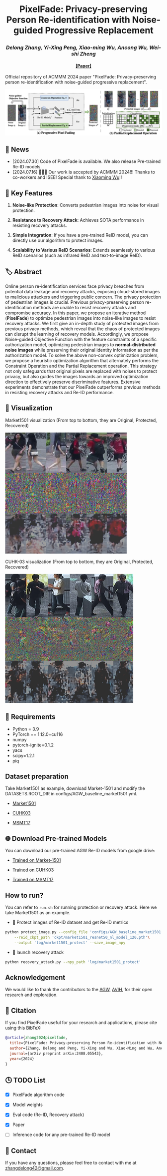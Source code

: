 # <p align="center">PixelFade: Privacy-preserving Person Re-identification with Noise-guided Progressive Replacement</p>

### <p align="center">*Delong Zhang, Yi-Xing Peng, Xiao-ming Wu, Ancong Wu, Wei-shi Zheng*</p>

#### <p align="center">[[Paper]](https://arxiv.org/pdf/2408.05543) </p>

Official repository of ACMMM 2024 paper "PixelFade: Privacy-preserving person re-identification with noise-guided progressive replacement".

  ![](./figures/Method.png)

## 💬 News
- [2024.07.30] Code of PixelFade is available. We also release Pre-trained Re-ID models.
- [2024.07.16] 🎊🥳🎉 Our work is accepted by ACMMM 2024!!! Thanks to co-workers and ISEE! Special thank to [Xiaoming Wu](https://dravenalg.github.io/)!!


## 🚀 **Key Features**

1. **Noise-like Protection**: Converts pedestrian images into noise for visual protection.

2. **Resistance to Recovery Attack**: Achieves SOTA performance in resisting recovery attacks.

3. **Simple Integration**: If you have a pre-trained ReID model, you can directly use our algorithm to protect images.

4. **Scalability to Various ReID Scenarios**: Extends seamlessly to various ReID scenarios (such as infrared ReID and text-to-image ReID).



## 🏷️ Abstract

Online person re-identification services face privacy breaches from potential data leakage and recovery attacks, exposing cloud-stored images to malicious attackers and triggering public concern. 
The privacy protection of pedestrian images is crucial.
Previous privacy-preserving person re-identification methods are unable to resist recovery attacks and compromise accuracy.
In this paper, we propose an iterative method (**PixelFade**) to optimize pedestrian images into noise-like images to resist recovery attacks.
We first give an in-depth study of protected images from previous privacy methods, which reveal that the chaos of protected images can disrupt the learning of recovery models.
Accordingly, we propose Noise-guided Objective Function with the feature constraints of a specific authorization model, optimizing pedestrian images to **normal-distributed noise images** while preserving their original identity information as per the authorization model.
To solve the above non-convex optimization problem, we propose a heuristic optimization algorithm that alternately performs the Constraint Operation and the Partial Replacement operation.
This strategy not only safeguards that original pixels are replaced with noises to protect privacy, but also guides the images towards an improved optimization direction to effectively preserve discriminative features.
Extensive experiments demonstrate that our PixelFade outperforms previous methods in resisting recovery attacks and Re-ID performance.


## 👀 Visualization

 Market1501 visualization (From top to bottom, they are Original, Protected, Recovered)

  ![](./figures/market_visualization.png)

 CUHK-03 visualization (From top to bottom, they are Original, Protected, Recovered)

  ![](./figures/cuhk_visualization.png)


## 🔧 Requirements

- Python = 3.9
- PyTorch == 1.12.0+cu116
- numpy
- pytorch-ignite=0.1.2
- yacs
- scipy=1.2.1
- piq

## Dataset preparation

Take Market1501 as example, download Market-1501 and modify the DATASETS.ROOT_DIR in configs/AGW_baseline_market1501.yml.

 - [Market1501](https://www.cv-foundation.org/openaccess/content_iccv_2015/papers/Zheng_Scalable_Person_Re-Identification_ICCV_2015_paper.pdf)

 - [CUHK03](https://www.cv-foundation.org/openaccess/content_cvpr_2014/papers/Li_DeepReID_Deep_Filter_2014_CVPR_paper.pdf)

 - [MSMT17](https://arxiv.org/pdf/1711.08565)


## 🌐 Download Pre-trained Models

You can download our pre-trained AGW Re-ID models from google drive:

- [Trained on Market-1501](https://drive.google.com/file/d/1cJ-LnGGpEckdUNElH8I6IsBibUV_ixup/view?usp=drive_link)

- [Trained on CUHK03](https://drive.google.com/file/d/1GMDPjm2019zFSibUicsF1AEkCQiIAmqq/view?usp=drive_link)

- [Trained on MSMT17](https://drive.google.com/file/d/1zZXwgJ8BuRMjqimY7mqli-tFlX9GgO6M/view?usp=drive_link)

## How to run?
You can refer to `run.sh` for running protection or recovery attack. Here we take Market1501 as an example.

-  🔐 Protect images of Re-ID dataset and get Re-ID metrics

```sh
python protect_image.py --config_file 'configs/AGW_baseline_market1501.yml'\
    --reid_ckpt_path 'ckpt/market1501_resnet50_nl_model_120.pth'\
    --output 'log/market1501_protect' --save_image_npy
```

- 👿 launch recovery attack

```sh
python recovery_attack.py --npy_path 'log/market1501_protect' 
```


## Acknowledgement
We would like to thank the contributors to the [AGW](https://github.com/mangye16/ReID-Survey), [AVIH](https://github.com/suzhigangssz/AVIH), for their open research and exploration.


## 📝 Citation

If you find PixelFade useful for your research and applications, please cite using this BibTeX:

```bibtex
@article{zhang2024pixelfade,
  title={PixelFade: Privacy-preserving Person Re-identification with Noise-guided Progressive Replacement},
  author={Zhang, Delong and Peng, Yi-Xing and Wu, Xiao-Ming and Wu, Ancong and Zheng, Wei-Shi},
  journal={arXiv preprint arXiv:2408.05543},
  year={2024}
}
```


## 🕒 TODO List

- [x] PixelFade algorithm code
- [x] Model weights
- [x] Eval code (Re-ID, Recovery attack)
- [x] Paper
- [ ] Inference code for any pre-trained Re-ID model


## 📨 Contact
If you have any questions, please feel free to contact with me at zhangdelong42@gmail.com.
